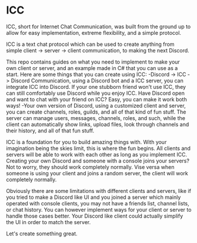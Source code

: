 # ICC
ICC, short for Internet Chat Communication, was built from the ground up to allow for easy implementation, extreme flexibility, and a simple protocol.

ICC is a text chat protocol which can be used to create anything from simple client -> server -> client communication, to making the next Discord.

This repo contains guides on what you need to implement to make your own client or server, and an example made in C# that you can use as a start.
Here are some things that you can create using ICC:
-Discord -> ICC -> Discord Communication, using a Discord bot and a ICC server, you can integrate ICC into Discord. If your one stubborn friend won't use ICC, they can still comfortably use Discord while you enjoy ICC. Have Discord open and want to chat with your friend on ICC? Easy, you can make it work both ways!
-Your own version of Discord, using a customized client and server, you can create channels, roles, guilds, and all of that kind of fun stuff. The server can manage users, messages, channels, roles, and such, while the client can automatically show links, upload files, look through channels and their history, and all of that fun stuff.

ICC is a foundation for you to build amazing things with. With your imagination being the skies limit, this is where the fun begins. All clients and servers will be able to work with each other as long as you implement ICC. Creating your own Discord and someone with a console joins your servers? Not to worry, they should work completely normally. Vise versa when someone is using your client and joins a random server, the client will work completely normally.

Obviously there are some limitations with different clients and servers, like if you tried to make a Discord like UI and you joined a server which mainly operated with console clients, you may not have a friends list, channel lists, or chat history. You can however implement ways for your client or server to handle those cases better. Your Discord like client could actually simplify the UI in order to match the server.

Let's create something great.
